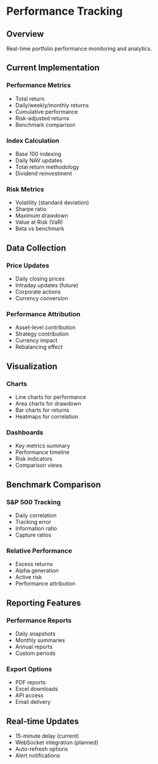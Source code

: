# Performance Tracking

## Overview
Real-time portfolio performance monitoring and analytics.

## Current Implementation

### Performance Metrics
- Total return
- Daily/weekly/monthly returns
- Cumulative performance
- Risk-adjusted returns
- Benchmark comparison

### Index Calculation
- Base 100 indexing
- Daily NAV updates
- Total return methodology
- Dividend reinvestment

### Risk Metrics
- Volatility (standard deviation)
- Sharpe ratio
- Maximum drawdown
- Value at Risk (VaR)
- Beta vs benchmark

## Data Collection

### Price Updates
- Daily closing prices
- Intraday updates (future)
- Corporate actions
- Currency conversion

### Performance Attribution
- Asset-level contribution
- Strategy contribution
- Currency impact
- Rebalancing effect

## Visualization

### Charts
- Line charts for performance
- Area charts for drawdown
- Bar charts for returns
- Heatmaps for correlation

### Dashboards
- Key metrics summary
- Performance timeline
- Risk indicators
- Comparison views

## Benchmark Comparison

### S&P 500 Tracking
- Daily correlation
- Tracking error
- Information ratio
- Capture ratios

### Relative Performance
- Excess returns
- Alpha generation
- Active risk
- Performance attribution

## Reporting Features

### Performance Reports
- Daily snapshots
- Monthly summaries
- Annual reports
- Custom periods

### Export Options
- PDF reports
- Excel downloads
- API access
- Email delivery

## Real-time Updates
- 15-minute delay (current)
- WebSocket integration (planned)
- Auto-refresh options
- Alert notifications
